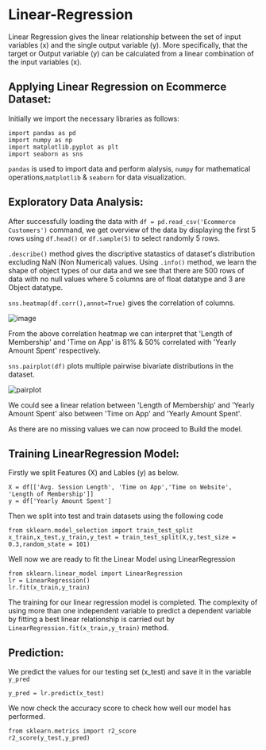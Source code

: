 # Linear-Regression

Linear Regression gives the linear relationship between the set of input variables (x) and the single output variable (y). More specifically, that the target or Output variable (y) can be calculated from a linear combination of the input variables (x).

## Applying Linear Regression on Ecommerce  Dataset:

Initially we import the necessary libraries as follows:

```
import pandas as pd 
import numpy as np
import matplotlib.pyplot as plt
import seaborn as sns
```
 `pandas` is used to import data and perform alalysis, `numpy` for mathematical operations,`matplotlib` & `seaborn` for data visualization.
 
## Exploratory Data Analysis:
After successfully loading the data with `df = pd.read_csv('Ecommerce Customers')` command, we get overview of the data by displaying the first 5 rows using `df.head()` or `df.sample(5)` to select randomly 5 rows. 

`.describe()` method gives the discriptive statastics of dataset's distribution excluding NaN (Non Numerical) values.
Using `.info()` method, we learn the shape of object types of our data and we see that there are 500 rows of data with no null values where 5 columns are of float datatype and 3 are Object datatype.

`sns.heatmap(df.corr(),annot=True)` gives the correlation of columns. 

![image](https://user-images.githubusercontent.com/64710293/118481016-4f710280-b713-11eb-833b-b4c7d4fd8c74.png)

From the above correlation heatmap we can interpret that 'Length of Membership' and 'Time on App' is 81% & 50% correlated with 'Yearly Amount Spent' respectively.

`sns.pairplot(df)` plots multiple pairwise bivariate distributions in the dataset. 

![pairplot](https://user-images.githubusercontent.com/64710293/118483289-1f772e80-b716-11eb-8776-5cb94fc4d6dd.png)

We could see a linear relation between 'Length of Membership' and 'Yearly Amount Spent' also between 'Time on App' and 'Yearly Amount Spent'.

As there are no missing values we can now proceed to Build the model.

## Training LinearRegression Model:

Firstly we split Features (X) and Lables (y) as below.

```
X = df[['Avg. Session Length', 'Time on App','Time on Website', 'Length of Membership']]
y = df['Yearly Amount Spent']
```

Then we split into test and train datasets using the following code 
```
from sklearn.model_selection import train_test_split
x_train,x_test,y_train,y_test = train_test_split(X,y,test_size = 0.3,random_state = 101)

``` 

Well now we are ready to fit the Linear Model using LinearRegression 

```
from sklearn.linear_model import LinearRegression
lr = LinearRegression()
lr.fit(x_train,y_train)
```
The training for our linear regression model is completed. The complexity of using more than one independent variable to predict a dependent variable by fitting a best linear relationship is carried out by `LinearRegression.fit(x_train,y_train)` method.

## Prediction: 
We predict the values for our testing set (x_test) and save it in the variable `y_pred ` 
```
y_pred = lr.predict(x_test)
```

We now check the accuracy score to check how well our model has performed.

```
from sklearn.metrics import r2_score
r2_score(y_test,y_pred)
```
